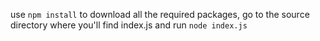 use  ```npm install``` to download all the required packages, go to the source directory where you'll find index.js and run ```node index.js```

